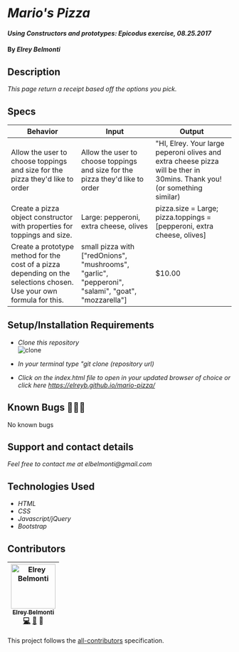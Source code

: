 # _Mario's Pizza_

#### _Using Constructors and prototypes: Epicodus exercise, 08.25.2017_

#### By _**Elrey Belmonti**_

## Description

_This page return a receipt based off the options you pick._

## Specs
| Behavior  | Input | Output |
|---|---|---|
|Allow the user to choose toppings and size for the pizza they'd like to order|  Allow the user to choose toppings and size for the pizza they'd like to order | "HI, Elrey. Your large peperoni olives and extra cheese pizza will be ther in 30mins. Thank you!(or something similar)  |
| Create a pizza object constructor with properties for toppings and size. |  Large: pepperoni, extra cheese, olives |  pizza.size = Large; pizza.toppings = [pepperoni, extra cheese, olives] |
| Create a prototype method for the cost of a pizza depending on the selections chosen. Use your own formula for this. |  small pizza with ["redOnions", "mushrooms", "garlic", "pepperoni", "salami", "goat", "mozzarella"] |  $10.00 |

## Setup/Installation Requirements

* _Clone this repository_  
![clone](https://user-images.githubusercontent.com/20192033/29736085-0f5b7ec8-89b3-11e7-9f7c-cc8ccb878802.png)

* _In your terminal type "git clone (repository url)_
* _Click on the index.html file to open in your updated browser of choice or click here https://elreyb.github.io/mario-pizza/_

## Known Bugs 🐛🐛🐛

No known bugs

## Support and contact details

_Feel free to contact me at elbelmonti@gmail.com_

## Technologies Used

* _HTML_
* _CSS_
* _Javascript/jQuery_
* _Bootstrap_

## Contributors

<!-- Contributors START
Elrey_Belmonti ElreyB https://github.com/ElreyB code doc design
Contributors END -->
<!-- Contributors table START -->
| <img src="https://avatars.githubusercontent.com/ElreyB?s=100" width="100" alt="Elrey Belmonti" /><br />[<sub>Elrey Belmonti</sub>](https://github.com/ElreyB)<br />[💻](https://github.com/ElreyB/mario-pizza/commits?author=ElreyB) [📖](https://github.com/ElreyB/mario-pizza/commits?author=ElreyB) 🎨 |
| :---: |
<!-- Contributors table END -->
This project follows the [all-contributors](https://github.com/kentcdodds/all-contributors) specification.
